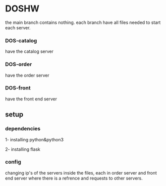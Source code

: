 # DOSHW
the main branch contains nothing.
each branch have all files needed to start each server.
### DOS-catalog 
have the catalog server
### DOS-order 
have the order server
### DOS-front
have the front end server
## setup
### dependencies 
1- installing python&python3

2- installing flask 
### config
changing ip's of the servers inside the files, each in order server and front end server where there is a refrence and requests to other servers.
